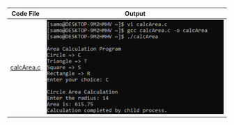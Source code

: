 | Code File | Output |
|-----------|--------|
|[calcArea.c](./Codes/calcArea.c)|![calcArea.png](./Output/calcArea.png)|
